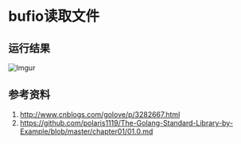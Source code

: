 # bufio读取文件

## 运行结果
![Imgur](http://i.imgur.com/OvB6odq.png)

## 参考资料

 1. http://www.cnblogs.com/golove/p/3282667.html
 2. https://github.com/polaris1119/The-Golang-Standard-Library-by-Example/blob/master/chapter01/01.0.md
